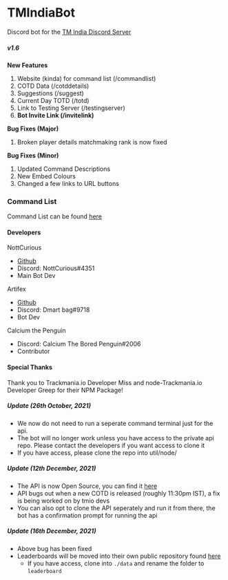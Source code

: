 # TMIndiaBot

Discord bot for the [TM India Discord Server](https://discord.gg/aztYuhWxgU "TM India Discord invite")

##### *v1.6*

**New Features**
1. Website (kinda) for command list (/commandlist)
2. COTD Data (/cotddetails)
3. Suggestions (/suggest)
4. Current Day TOTD (/totd)
5. Link to Testing Server (/testingserver)
6. **Bot Invite Link (/invitelink)**

**Bug Fixes (Major)**
1. Broken player details matchmaking rank is now fixed

**Bug Fixes (Minor)**
1. Updated Command Descriptions
2. New Embed Colours
3. Changed a few links to URL buttons

### Command List
Command List can be found [here](https://gist.github.com/NottCurious/f9b618bbfd8aa133d0de2655b94bfca6)


#### Developers

NottCurious

* [Github](https://github.com/NottCurious)
* Discord: NottCurious#4351
* Main Bot Dev

Artifex

* [Github](https://github.com/Artifexdevstuff)
* Discord: Dmart bag#9718
* Bot Dev

Calcium the Penguin

* Discord: Calcium The Bored Penguin#2006
* Contributor

#### Special Thanks
Thank you to Trackmania.io Developer Miss and node-Trackmania.io Developer Greep for their NPM Package!

##### Update (26th October, 2021)
* We now do not need to run a seperate command terminal just for the api.
* The bot will no longer work unless you have access to the private api repo. Please contact the developers if you want access to clone it
* If you have access, please clone the repo into util/node/

##### Update (12th December, 2021)
* The API is now Open Source, you can find it [here](https://github.com/artifexdevstuff/TMIndiaBotApi "TMIndiaBotApi Github Link")
* API bugs out when a new COTD is released (roughly 11:30pm IST), a fix is being worked on by tmio devs
* You can also opt to clone the API seperately and run it from there, the bot has a confirmation prompt for running the api

##### Update (16th December, 2021)
* Above bug has been fixed
* Leaderboards will be moved into their own public repository found [here](https://github.com/NottCurious/TrackmaniaLeaderboards)
    * If you have access, clone into `./data` and rename the folder to `leaderboard`